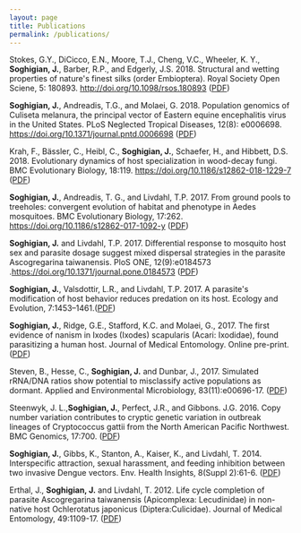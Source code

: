 ```yaml
---
layout: page
title: Publications
permalink: /publications/
---
```


Stokes, G.Y., DiCicco, E.N., Moore, T.J., Cheng, V.C., Wheeler, K. Y., **Soghigian, J.**, Barber, R.P., and Edgerly, J.S. 2018. Structural and wetting properties of nature's finest silks (order Embioptera). Royal Society Open Sciene, 5: 180893. http://doi.org/10.1098/rsos.180893 ([PDF](http://rsos.royalsocietypublishing.org/content/royopensci/5/9/180893.full.pdf))

**Soghigian, J.**, Andreadis, T.G., and Molaei, G. 2018. Population genomics of Culiseta melanura, the principal vector of Eastern equine encephalitis virus in the United States. PLoS Neglected Tropical Diseases, 12(8): e0006698. https://doi.org/10.1371/journal.pntd.0006698 ([PDF](https://journals.plos.org/plosntds/article/file?id=10.1371/journal.pntd.0006698&type=printable))

Krah, F., Bässler, C., Heibl, C., **Soghigian, J.**, Schaefer, H., and Hibbett, D.S. 2018. Evolutionary dynamics of host specialization in wood-decay fungi. BMC Evolutionary Biology, 18:119. https://doi.org/10.1186/s12862-018-1229-7 ([PDF](https://bmcevolbiol.biomedcentral.com/track/pdf/10.1186/s12862-018-1229-7))

**Soghigian, J.**, Andreadis, T. G., and Livdahl, T.P. 2017. From ground pools to treeholes: convergent evolution of habitat and phenotype in Aedes mosquitoes. BMC Evolutionary Biology, 17:262. https://doi.org/10.1186/s12862-017-1092-y ([PDF](https://bmcevolbiol.biomedcentral.com/track/pdf/10.1186/s12862-017-1092-y))

**Soghigian, J.** and Livdahl, T.P. 2017. Differential response to mosquito host sex and parasite dosage suggest mixed dispersal strategies in the parasite Ascogregarina taiwanensis. PloS ONE, 12(9):e0184573 .https://doi.org/10.1371/journal.pone.0184573 ([PDF](http://journals.plos.org/plosone/article/file?id=10.1371/journal.pone.0184573&type=printable))

**Soghigian, J.**, Valsdottir, L.R., and Livdahl, T.P. 2017. A parasite's modification of host behavior reduces predation on its host. Ecology and Evolution, 7:1453–1461.([PDF](http://onlinelibrary.wiley.com/doi/10.1002/ece3.2748/full))

**Soghigian, J.**, Ridge, G.E., Stafford, K.C. and Molaei, G., 2017. The first evidence of nanism in Ixodes (Ixodes) scapularis (Acari: Ixodidae), found parasitizing a human host. Journal of Medical Entomology. Online pre-print. ([PDF](https://www.researchgate.net/publication/317413478_The_First_Evidence_of_Nanism_in_Ixodes_Ixodes_scapularis_Acari_Ixodidae_Found_Parasitizing_a_Human_Host))

Steven, B., Hesse, C., **Soghigian, J.** and Dunbar, J., 2017. Simulated rRNA/DNA ratios show potential to misclassify active populations as dormant. Applied and Environmental Microbiology, 83(11):e00696-17. ([PDF](http://aem.asm.org/content/83/11/e00696-17.full.pdf))

Steenwyk, J. L.,**Soghigian, J.**, Perfect, J.R., and Gibbons. J.G. 2016. Copy number variation contributes to cryptic genetic variation in outbreak lineages of Cryptococcus gattii from the North American Pacific Northwest. BMC Genomics, 17:700. ([PDF](https://bmcgenomics.biomedcentral.com/track/pdf/10.1186/s12864-016-3044-0?site=bmcgenomics.biomedcentral.com))

**Soghigian, J.**, Gibbs, K., Stanton, A., Kaiser, K., and Livdahl, T. 2014. Interspecific attraction, sexual 
harassment, and feeding inhibition between two invasive Dengue vectors. Env. Health Insights, 8(Suppl 2):61-6. ([PDF](https://www.ncbi.nlm.nih.gov/pmc/articles/PMC4285075/))

Erthal, J., **Soghigian, J.** and Livdahl, T. 2012. Life cycle completion of parasite Ascogregarina taiwanensis (Apicomplexa: Lecudinidae) in non-native host Ochlerotatus japonicus (Diptera:Culicidae). Journal of Medical Entomology, 49:1109-17. ([PDF](https://www.researchgate.net/publication/231740034_Life_Cycle_Completion_of_Parasite_Ascogregarina_taiwanensis_Apicomplexa_Lecudinidae_in_Non-Native_Host_Ochlerotatus_japonicus_Diptera_Culicidae))
